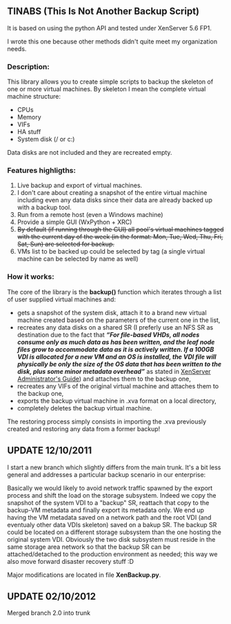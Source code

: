 ## TINABS (This Is Not Another Backup Script) ##
It is based on using the python API and tested under XenServer 5.6 FP1.

I wrote this one because other methods didn't quite meet my organization needs.

### Description: ###
This library allows you to create simple scripts to backup the skeleton of one or more virtual machines.
By skeleton I mean the complete virtual machine structure:
  * CPUs
  * Memory
  * VIFs
  * HA stuff
  * System disk (/ or c:\)

Data disks are not included and they are recreated empty.

### Features highligths: ###
  1. Live backup and export of virtual machines.
  1. I don't care about creating a snapshot of the entire virtual machine including even any data disks since their data are already backed up with a backup tool.
  1. Run from a remote host (even a Windows machine)
  1. Provide a simple GUI (WxPython + XRC)
  1. ~~By default (if running through the GUI) all pool's virtual machines tagged with the current day of the week (in the format: Mon, Tue, Wed, Thu, Fri, Sat, Sun) are selected for backup.~~
  1. VMs list to be backed up could be selected by tag (a single virtual machine can be selected by name as well)

### How it works: ###
The core of the library is the **backup()** function which iterates through a list of user supplied virtual machines and:
  * gets a snapshot of the system disk, attach it to a brand new virtual machine created based on the parameters of the current one in the list,
  * recreates any data disks on a shared SR (I preferly use an NFS SR as destination due to the fact that **_“For file-based VHDs, all nodes consume only as much data as has been written, and the leaf node files grow to accommodate data as it is actively written. If a 100GB VDI is allocated for a new VM and an OS is installed, the VDI file will physically be only the size of the OS data that has been written to the disk, plus some minor metadata overhead”_** as stated in [XenServer Administrator's Guide](http://docs.vmd.citrix.com/XenServer/5.6.0fp1/1.0/en_gb/reference.html#id869395)) and attaches them to the backup one,
  * recreates any VIFs of the original virtual machine and attaches them to the backup one,
  * exports the backup virtual machine in .xva format on a local directory,
  * completely deletes the backup virtual machine.

The restoring process simply consists in importing the .xva previously created and restoring any data from a former backup!

## UPDATE 12/10/2011 ##
I start a new branch which slightly differs from the main trunk.
It's a bit less general and addresses a particular backup scenario in our enterprise:

Basically we would likely to avoid network traffic spawned by the export process and shift the load on the storage subsystem.
Indeed we copy the snapshot of the system VDI to a "backup" SR, reattach that copy to the backup-VM metadata and finally export its metadata only.
We end up having the VM metadata saved on a network path and the root VDI (and eventualy other data VDIs skeleton) saved on a bakup SR.
The backup SR could be located on a different storage subsystem than the one hosting the original system VDI.
Obviously the two disk subsystem must reside in the same storage area network so that the backup SR can be attached/detached to the production environment as needed; this way we also move forward disaster recovery stuff :D

Major modifications are located in file **XenBackup.py**.

## UPDATE 02/10/2012 ##
Merged branch 2.0 into trunk
